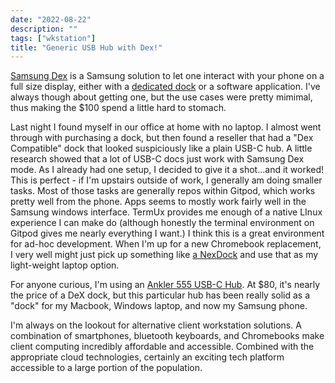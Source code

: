 ```yaml
---
date: "2022-08-22"
description: ""
tags: ["wkstation"]
title: "Generic USB Hub with Dex!"
---
```

[Samsung Dex](https://www.samsung.com/us/apps/dex/) is a Samsung solution to let one interact with your phone on a full size display, either with a [dedicated dock](https://www.samsung.com/us/mobile/mobile-accessories/phones/dex-station---black-ee-mg950tbegus/) or a software application. I've always though about getting one, but the use cases were pretty mimimal, thus making the $100 spend a little hard to stomach.

Last night I found myself in our office at home with no laptop. I almost went through with purchasing a dock, but then found a reseller that had a "Dex Compatible" dock that looked suspiciously like a plain USB-C hub. A little research showed that a lot of USB-C docs just work with Samsung Dex mode. As I already had one setup, I decided to give it a shot...and it worked! This is perfect - if I'm upstairs outside of work, I generally am doing smaller tasks. Most of those tasks are generally repos within Gitpod, which works pretty well from the phone. Apps seems to mostly work fairly well in the Samsung windows interface. TermUx provides me enough of a native LInux experience I can make do (although honestly the terminal environment on Gitpod gives me nearly everything I want.) I think this is a great environment for ad-hoc development. When I'm up for a new Chromebook replacement, I very well might just pick up something like [a NexDock](https://nexdock.com/samsung-dex-laptop/) and use that as my light-weight laptop option.

For anyone curious, I'm using an [Ankler 555 USB-C Hub](https://smile.amazon.com/gp/product/B087QZVQJX/). At $80, it's nearly the price of a DeX dock, but this particular hub has been really solid as a "dock" for my Macbook, Windows laptop, and now my Samsung phone.

I'm always on the lookout for alternative client workstation solutions. A combination of smartphones, bluetooth keyboards, and Chromebooks make client computing incredibly affordable and accessible. Combined with the appropriate cloud technologies, certainly an exciting tech platform accessible to a large portion of the population.
